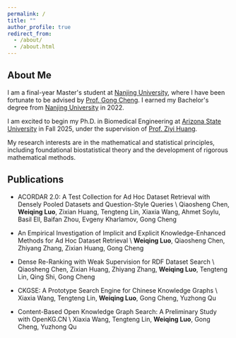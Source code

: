 ```yaml
---
permalink: /
title: ""
author_profile: true
redirect_from: 
  - /about/
  - /about.html
---
```


## About Me

I am a final-year Master's student at [Nanjing University](https://www.nju.edu.cn/en/), where I have been fortunate to be advised by [Prof. Gong Cheng](http://ws.nju.edu.cn/~gcheng). I earned my Bachelor's degree from [Nanjing University](https://www.nju.edu.cn/en/) in 2022.

I am excited to begin my Ph.D. in Biomedical Engineering at [Arizona State University](https://www.asu.edu/) in Fall 2025, under the supervision of [Prof. Ziyi Huang](https://siyi-huang.github.io/).

My research interests are in the mathematical and statistical principles, including foundational biostatistical theory and the development of rigorous mathematical methods.

## Publications

- ACORDAR 2.0: A Test Collection for Ad Hoc Dataset Retrieval with Densely Pooled Datasets and Question-Style Queries \\
Qiaosheng Chen, **Weiqing Luo**, Zixian Huang, Tengteng Lin, Xiaxia Wang, Ahmet Soylu, Basil Ell, Baifan Zhou, Evgeny Kharlamov, Gong Cheng

- An Empirical Investigation of Implicit and Explicit Knowledge-Enhanced Methods for Ad Hoc Dataset Retrieval \\
**Weiqing Luo**, Qiaosheng Chen, Zhiyang Zhang, Zixian Huang, Gong Cheng

- Dense Re-Ranking with Weak Supervision for RDF Dataset Search \\
Qiaosheng Chen, Zixian Huang, Zhiyang Zhang, **Weiqing Luo**, Tengteng Lin, Qing Shi, Gong Cheng

- CKGSE: A Prototype Search Engine for Chinese Knowledge Graphs \\
Xiaxia Wang, Tengteng Lin, **Weiqing Luo**, Gong Cheng, Yuzhong Qu

- Content-Based Open Knowledge Graph Search: A Preliminary Study with OpenKG.CN \\
Xiaxia Wang, Tengteng Lin, **Weiqing Luo**, Gong Cheng, Yuzhong Qu
